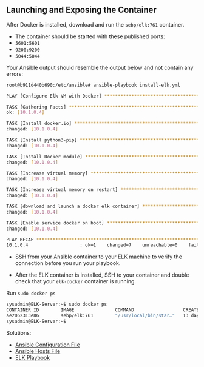 ## Launching and Exposing the Container

After Docker is installed, download and run the `sebp/elk:761` container.
- The container should be started with these published ports:
- `5601:5601`
- `9200:9200`
- `5044:5044`

Your Ansible output should resemble the output below and not contain any errors:

```bash
root@b911d440b690:/etc/ansible# ansible-playbook install-elk.yml

PLAY [Configure Elk VM with Docker] ****************************************************

TASK [Gathering Facts] *****************************************************************
ok: [10.1.0.4]

TASK [Install docker.io] ***************************************************************
changed: [10.1.0.4]

TASK [Install python3-pip] *************************************************************
changed: [10.1.0.4]

TASK [Install Docker module] ***********************************************************
changed: [10.1.0.4]

TASK [Increase virtual memory] *********************************************************
changed: [10.1.0.4]

TASK [Increase virtual memory on restart] **********************************************
changed: [10.1.0.4]

TASK [download and launch a docker elk container] **************************************
changed: [10.1.0.4]

TASK [Enable service docker on boot] **************************************
changed: [10.1.0.4]

PLAY RECAP *****************************************************************************
10.1.0.4                   : ok=1    changed=7    unreachable=0    failed=0    skipped=0    rescued=0    ignored=0
```

- SSH from your Ansible container to your ELK machine to verify the connection before you run your playbook.

- After the ELK container is installed, SSH to your container and double check that your `elk-docker` container is running.

Run `sudo docker ps`

```bash
sysadmin@ELK-Server:~$ sudo docker ps
CONTAINER ID        IMAGE               COMMAND                  CREATED             STATUS              PORTS                                                                              NAMES
ae2062313e86        sebp/elk:761        "/usr/local/bin/star…"   13 days ago         Up 3 hours          0.0.0.0:5044->5044/tcp, 0.0.0.0:5601->5601/tcp, 0.0.0.0:9200->9200/tcp, 9300/tcp   elk
sysadmin@ELK-Server:~$
```

Solutions:
- [Ansible Configuration File](/Files/ansible.cfg)
- [Ansible Hosts File](/Files/hosts)
- [ELK Playbook](/Files/install-elk.yml)

